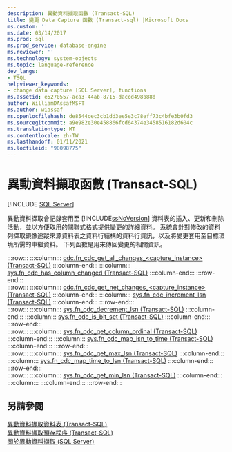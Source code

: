 ```yaml
---
description: 異動資料擷取函數 (Transact-SQL)
title: 變更 Data Capture 函數 (Transact-sql) |Microsoft Docs
ms.custom: ''
ms.date: 03/14/2017
ms.prod: sql
ms.prod_service: database-engine
ms.reviewer: ''
ms.technology: system-objects
ms.topic: language-reference
dev_langs:
- TSQL
helpviewer_keywords:
- change data capture [SQL Server], functions
ms.assetid: e5270557-aca3-44ab-8715-daccd498b88d
author: WilliamDAssafMSFT
ms.author: wiassaf
ms.openlocfilehash: de8544cec3cb1dd3ee5e3c78eff73c4bfe3b0fd3
ms.sourcegitcommit: a9e982e30e458866fcd64374e3458516182d604c
ms.translationtype: MT
ms.contentlocale: zh-TW
ms.lasthandoff: 01/11/2021
ms.locfileid: "98098775"
---
```

# <a name="change-data-capture-functions-transact-sql"></a>異動資料擷取函數 (Transact-SQL)
[!INCLUDE [SQL Server](../../includes/applies-to-version/sqlserver.md)]

  異動資料擷取會記錄套用至 [!INCLUDE[ssNoVersion](../../includes/ssnoversion-md.md)] 資料表的插入、更新和刪除活動，並以方便取用的關聯式格式提供變更的詳細資料。 系統會針對修改的資料列擷取鏡像追蹤來源資料表之資料行結構的資料行資訊，以及將變更套用至目標環境所需的中繼資料。 下列函數是用來傳回變更的相關資訊。   

:::row:::
    :::column:::
        [cdc.fn_cdc_get_all_changes_&#60;capture_instance&#62;  &#40;Transact-SQL&#41;](../../relational-databases/system-functions/cdc-fn-cdc-get-all-changes-capture-instance-transact-sql.md)
    :::column-end:::
    :::column:::
        [sys.fn_cdc_has_column_changed &#40;Transact-SQL&#41;](../../relational-databases/system-functions/sys-fn-cdc-has-column-changed-transact-sql.md)
    :::column-end:::
:::row-end:::  
:::row:::
    :::column:::
        [cdc.fn_cdc_get_net_changes_&#60;capture_instance&#62; &#40;Transact-SQL&#41;](../../relational-databases/system-functions/cdc-fn-cdc-get-net-changes-capture-instance-transact-sql.md)
    :::column-end:::
    :::column:::
        [sys.fn_cdc_increment_lsn &#40;Transact-SQL&#41;](../../relational-databases/system-functions/sys-fn-cdc-increment-lsn-transact-sql.md)
    :::column-end:::
:::row-end:::  
:::row:::
    :::column:::
        [sys.fn_cdc_decrement_lsn &#40;Transact-SQL&#41;](../../relational-databases/system-functions/sys-fn-cdc-decrement-lsn-transact-sql.md)
    :::column-end:::
    :::column:::
        [sys.fn_cdc_is_bit_set &#40;Transact-SQL&#41;](../../relational-databases/system-functions/sys-fn-cdc-is-bit-set-transact-sql.md)
    :::column-end:::
:::row-end:::  
:::row:::
    :::column:::
        [sys.fn_cdc_get_column_ordinal &#40;Transact-SQL&#41;](../../relational-databases/system-functions/sys-fn-cdc-get-column-ordinal-transact-sql.md)
    :::column-end:::
    :::column:::
        [sys.fn_cdc_map_lsn_to_time &#40;Transact-SQL&#41;](../../relational-databases/system-functions/sys-fn-cdc-map-lsn-to-time-transact-sql.md)
    :::column-end:::
:::row-end:::  
:::row:::
    :::column:::
        [sys.fn_cdc_get_max_lsn &#40;Transact-SQL&#41;](../../relational-databases/system-functions/sys-fn-cdc-get-max-lsn-transact-sql.md)
    :::column-end:::
    :::column:::
        [sys.fn_cdc_map_time_to_lsn &#40;Transact-SQL&#41;](../../relational-databases/system-functions/sys-fn-cdc-map-time-to-lsn-transact-sql.md)
    :::column-end:::
:::row-end:::  
:::row:::
    :::column:::
        [sys.fn_cdc_get_min_lsn &#40;Transact-SQL&#41;](../../relational-databases/system-functions/sys-fn-cdc-get-min-lsn-transact-sql.md)
    :::column-end:::
    :::column:::
    :::column-end:::
:::row-end:::
  
## <a name="see-also"></a>另請參閱  
 [異動資料擷取資料表 &#40;Transact-SQL&#41;](../../relational-databases/system-tables/change-data-capture-tables-transact-sql.md)   
 [異動資料擷取預存程序 &#40;Transact-SQL&#41;](../../relational-databases/system-stored-procedures/change-data-capture-stored-procedures-transact-sql.md)   
 [關於異動資料擷取 &#40;SQL Server&#41;](../../relational-databases/track-changes/about-change-data-capture-sql-server.md)  
  
  

